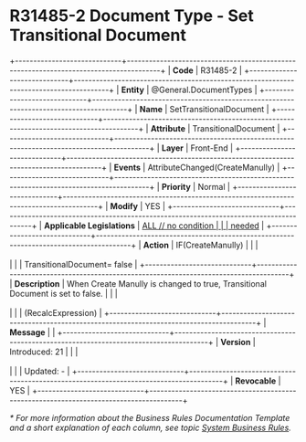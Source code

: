 ﻿---
erp.type: front-end-business-rule
erp.entity: General.DocumentTypes
---

# R31485-2 Document Type - Set Transitional Document
+-----------------------------+---------------------------------------------------------------------------------------+
| **Code**                    | R31485-2                                                                              |
+-----------------------------+---------------------------------------------------------------------------------------+
| **Entity**                  | @General.DocumentTypes                                                                |
+-----------------------------+---------------------------------------------------------------------------------------+
| **Name**                    | SetTransitionalDocument                                                               |
+-----------------------------+---------------------------------------------------------------------------------------+
| **Attribute**               | TransitionalDocument                                                                  |
+-----------------------------+---------------------------------------------------------------------------------------+
| **Layer**                   | Front-End                                                                             |
+-----------------------------+---------------------------------------------------------------------------------------+
| **Events**                  | AttributeChanged(CreateManully)                                                       |
+-----------------------------+---------------------------------------------------------------------------------------+
| **Priority**                | Normal                                                                                |
+-----------------------------+---------------------------------------------------------------------------------------+
| **Modify**                  | YES                                                                                   |
+-----------------------------+---------------------------------------------------------------------------------------+
| **Applicable Legislations** | [ALL // no condition                                                                  |
|                             | needed](xref:applicable-legislations)                                                 |
+-----------------------------+---------------------------------------------------------------------------------------+
| **Action**                  | IF(CreateManully)                                                                     |
|                             | <br/><br/>                                                                            |
|                             | TransitionalDocument= false                                                           |
+-----------------------------+---------------------------------------------------------------------------------------+
| **Description**             | When Create Manully is changed to true, Transitional Document is set to false.        |
|                             | <br/><br/>                                                                            |
|                             | (RecalcExpression)                                                                    |
+-----------------------------+---------------------------------------------------------------------------------------+
| **Message**                 |                                                                                       |
+-----------------------------+---------------------------------------------------------------------------------------+
| **Version**                 | Introduced: 21                                                                        |
|                             | <br/><br/>                                                                            |
|                             | Updated: -                                                                            |
+-----------------------------+---------------------------------------------------------------------------------------+
| **Revocable**               | YES                                                                                   |
+-----------------------------+---------------------------------------------------------------------------------------+

*\* For more information about the Business Rules Documentation Template and a short explanation of each column, see
topic [System Business Rules](../templates/template-description-system-business-rules.md).*
